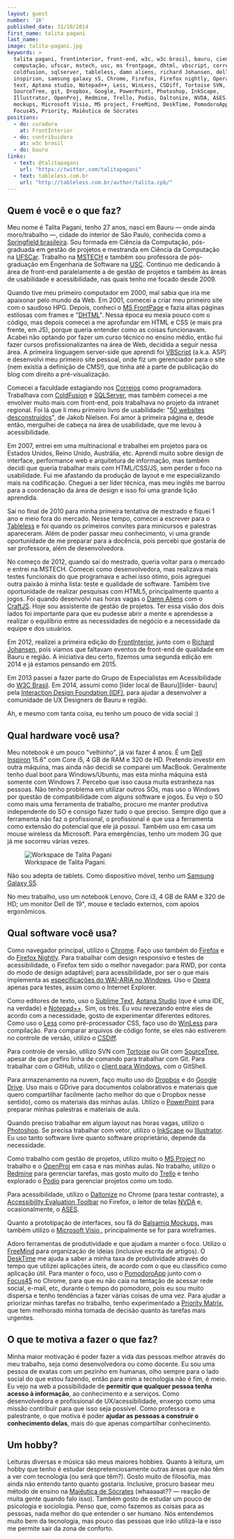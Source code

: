 ```yaml
---
layout: guest
number: '16'
published_date: 31/10/2014
first_name: talita pagani
last_name:
image: talita-pagani.jpg
keywords: >
  talita pagani, frontinterior, front-end, w3c, w3c brasil, bauru, ciencia da
  computação, ufscar, mstech, usc, ms frontpage, dhtml, vbscript, correios,
  coldfusion, sqlserver, tableless, damn aliens, richard Johansen, dell
  inspirion, samsung galaxy s5, Chrome, Firefox, Firefox nightly, Opera, Sublime
  text, Aptana studio, Notepad++, Less, WinLess, CSDiff, Tortoise SVN,
  SourceTree, git, Dropbox, Google, PowerPoint, Photoshop, InkScape,
  Illustrator, OpenProj, Redmine, Trello, Podio, Daltonize, NVDA, ASES, Balsamiq
  mockups, Microsoft Visio, MS project, FreeMind, DeskTime, PomodoroApp,
  Focus45, Priority, Maiêutica de Sócrates
positions:
  - do: curadora
    at: FrontInterior
  - do: contribuidora
    at: w3c brasil
  - do: bauru
links:
  - text: @talitapagani
    url: "https://twitter.com/talitapagani"
  - text: tableless.com.br
    url: "http://tableless.com.br/author/talita.cpb/"
---
```



## Quem é você e o que faz?

Meu nome é Talita Pagani, tenho 27 anos, nasci em Bauru — onde ainda
moro/trabalho —, cidade do interior de São Paulo, conhecida como a
[Springfield brasileira][bauru-springfield]. Sou formada em Ciência da
Computação, pós- graduada em gestão de projetos e mestranda em Ciência da
Computação na [UFSCar][ufscar]. Trabalho na [MSTECH][mstech] e também sou
professora de pós- graduação em Engenharia de Software na [USC][usc]. Continuo
me dedicando à área de front-end paralelamente a de gestão de projetos e também
às áreas de usabilidade e acessibilidade, nas quais tenho me focado desde 2009.

Quando tive meu primeiro computador em 2000, mal sabia que iria me apaixonar
pelo mundo da Web. Em 2001, comecei a criar meu primeiro site com o saudoso HPG.
Depois, conheci o [MS FrontPage][frontpage] e fazia altas páginas estilosas com
frames e "[DHTML][dhtml]". Nessa época eu mexia pouco com o código, mas depois
comecei a me aprofundar em HTML e CSS (e mais pra frente, em JS), porque queria
entender como as coisas funcionavam. Acabei não optando por fazer um curso
técnico no ensino médio, então fui fazer cursos profissionalizantes na área de
Web, decidida a seguir nessa área. A primeira linguagem server-side que aprendi
foi [VBScript][vbscript] (a.k.a. ASP) e desenvolvi meu primeiro site pessoal,
onde fiz um gerenciador para o site (nem existia a definição de CMS!), que tinha
até a parte de publicação do blog com direito a pré-visualização.

Comecei a faculdade estagiando nos [Correios][correios] como programadora.
Trabalhava com [ColdFusion][coldfusion] e [SQLServer][sqlserver], mas também
comecei a me envolver muito mais com front-end, pois trabalhava no projeto da
intranet regional. Foi lá que li meu primeiro livro de usabilidade:
"[50 websites desconstruídos][50-websites]", de Jakob Nielsen. Foi amor à
primeira página e, desde então, mergulhei de cabeça na área de usabilidade, que
me levou à acessibilidade.

Em 2007, entrei em uma multinacional e trabalhei em projetos para os Estados
Unidos, Reino Unido, Austrália, etc. Aprendi muito sobre design de interface,
performance web e arquitetura de informação, mas também decidi que queria
trabalhar mais com HTML/CSS/JS, sem perder o foco na usabilidade. Fui me
afastando da produção de layout e me especializando mais na codificação. Cheguei
a ser líder técnica, mas meu inglês me barrou para a coordenação da área de
design e isso foi uma grande lição aprendida.

Saí no final de 2010 para minha primeira tentativa de mestrado e fiquei 1 ano e
meio fora do mercado. Nesse tempo, comecei a escrever para o
[Tableless][tableless] e foi quando os primeiros convites para minicursos e
palestras apareceram. Além de poder passar meu conhecimento, vi uma grande
oportunidade de me preparar para a docência, pois percebi que gostaria de ser
professora, além de desenvolvedora.

No começo de 2012, quando saí do mestrado, queria voltar para o mercado e entrei
na MSTECH. Comecei como desenvolvedora, mas realizava mais testes funcionais do
que programava e achei isso ótimo, pois agreguei outra paixão à minha lista:
teste e qualidade de software. Também tive oportunidade de realizar pesquisas
com HTML5, principalmente quanto a jogos. Foi quando desenvolvi nas horas vagas
o [Damn Aliens][damn-aliens] com o [CraftJS][craftjs]. Hoje sou assistente de
gestão de projetos. Ter essa visão dos dois lados foi importante para que eu
pudesse abrir a mente e aprendesse a realizar o equilíbrio entre as necessidades
de negócio e a necessidade da equipe e dos usuários.

Em 2012, realizei a primeira edição do [FrontInterior][frontinterior], junto com
o [Richard Johansen][richard-johansen], pois víamos que faltavam eventos de
front-end de qualidade em Bauru e região. A iniciativa deu certo, fizemos uma
segunda edição em 2014 e já estamos pensando em 2015.

Em 2013 passei a fazer parte do Grupo de Especialistas em Acessibilidade do
[W3C Brasil][w3c-brasil]. Em 2014, assumi como [líder local de Bauru][lider-
bauru] pela [Interaction Design Foundation (IDF)][interaction], para ajudar a
desenvolver a comunidade de UX Designers de Bauru e região.

Ah, e mesmo com tanta coisa, eu tenho um pouco de vida social :)


[bauru-springfield]: http://issuu.com/marinarcml/docs/bauruxspringfieldcerto
[ufscar]: http://www.ufscar.br/
[mstech]: http://www.mstech.com.br/
[usc]: http://www.usc.br/
[frontpage]: http://pt.wikipedia.org/wiki/Microsoft_FrontPage
[dhtml]: http://en.wikipedia.org/wiki/Dynamic_HTML
[vbscript]: http://pt.wikipedia.org/wiki/VBScript
[correios]: http://correios.com.br/
[coldfusion]: http://pt.wikipedia.org/wiki/ColdFusion
[sqlserver]: http://pt.wikipedia.org/wiki/Microsoft_SQL_Server
[50-websites]: http://www.usabilidoido.com.br/homepage_usabilidade_50_websites_desconstruidos.html
[tableless]: http://www.tableless.com.br/
[damn-aliens]: http://talitapagani.github.io/DamnAliens/
[craftjs]: http://craftyjs.com/
[frontinterior]: http://www.frontinterior.com.br/
[richard-johansen]: http://twitter.com/ridjohansen
[w3c-brasil]: http://www.w3c.br/
[lider-bauru]: http://www.interaction-design.org/brazil/bauru.html
[interaction]: http://www.interaction-design.org/


## Qual hardware você usa?

Meu notebook é um pouco "velhinho", já vai fazer 4 anos. É um
[Dell Inspiron][dell-inspiron] 15.6" com Core i5, 4 GB de RAM e 320 de HD.
Pretendo investir em outra máquina, mas ainda não decidi se comparei um MacBook.
Geralmente tenho dual boot para Windows/Ubuntu, mas esta minha máquina está
somente com Windows 7. Percebo que isso causa muita estranheza nas pessoas. Não
tenho problema em utilizar outros SOs, mas uso o Windows por questão de
compatibilidade com alguns software e jogos. Eu vejo o SO como mais uma
ferramenta de trabalho, procuro me manter produtiva independente do SO e consigo
fazer tudo o que preciso. Sempre digo que a ferramenta não faz o profissional, o
profissional é que usa a ferramenta como extensão do potencial que ele já
possui. Também uso em casa um mouse wireless da Microsoft. Para emergências,
tenho um modem 3G que já me socorreu várias vezes.

<figure class="image-fit">
  <img
    src="/images/content/talita-pagani-workspace.jpg"
    alt="Workspace de Talita Pagani" />
  <figcaption class="caption-top">
    Workspace de Talita Pagani.
  </figcaption>
</figure>

Não sou adepta de tablets. Como dispositivo móvel, tenho um
[Samsung Galaxy S5][galaxy-s5].

No meu trabalho, uso um notebook Lenovo, Core i3, 4 GB de RAM e 320 de HD; um
monitor Dell de 19", mouse e teclado externos, com apoios ergonômicos.


[dell-inspiron]: http://www.dell.com/us/dfh/p/inspiron-laptops
[galaxy-s5]: http://www.samsung.com/gr/microsite/galaxys5/


## Qual software você usa?

Como navegador principal, utilizo o [Chrome][chrome]. Faço uso também do
[Firefox][firefox] e do [Firefox Nightly][firefox-nightly]. Para trabalhar com
design responsivo e testes de acessibilidade, o Firefox tem sido o melhor
navegador: para RWD, por conta do modo de design adaptável; para acessibilidade,
por ser o que mais implementa as
[especificações do WAI-ARIA no Windows][aria-windows]. Uso o [Opera][opera]
apenas para testes, assim como o Internet Explorer.

Como editores de texto, uso o [Sublime Text][sublime],
[Aptana Studio][aptana-studio] (que é uma IDE, na verdade) e
[Notepad++][notepad]. Sim, os três. Eu vou revezando entre eles de acordo com a
necessidade, gosto de experimentar diferentes editores. Como uso o [Less][less]
como pré-processador CSS, faço uso do [WinLess][winless] para compilação. Para
comparar arquivos de código fonte, se eles não estiverem no controle de versão,
utilizo o [CSDiff][csdiff].

Para controle de versão, utilizo SVN com [Tortoise][tortoise] ou Git com
[SourceTree][sourcetree], apesar de que prefiro linha de comando para trabalhar
com Git. Para trabalhar com o GitHub, utilizo o
[client para Windows][github-app], com o GitShell.

Para armazenamento na nuvem, faço muito uso do [Dropbox][dropbox] e do
[Google Drive][google-drive]. Uso mais o GDrive para documentos colaborativos e
materiais que quero compartilhar facilmente (acho melhor do que o Dropbox nesse
sentido), como os materiais das minhas aulas. Utilizo o [PowerPoint][powerpoint]
para preparar minhas palestras e materiais de aula.

Quando preciso trabalhar em algum layout nas horas vagas, utilizo o
[Photoshop][photoshop]. Se precisa trabalhar com vetor, utilizo o
[InkScape][inkscape] ou [Illustrator][illustrator]. Eu uso tanto software livre
quanto software proprietário, depende da necessidade.

Como trabalho com gestão de projetos, utilizo muito o [MS Project][project] no
trabalho e o [OpenProj][openproj] em casa e nas minhas aulas. No trabalho,
utilizo o [Redmine][redmine] para gerenciar tarefas, mas gosto muito do
[Trello][trello] e tenho explorado o [Podio][podio] para gerenciar projetos como
um todo.

Para acessibilidade, utilizo o [Daltonize][daltonize] no Chrome (para testar
contraste), a [Accessibility Evaluation Toolbar][accessibility-toolbar] no
Firefox, o leitor de telas [NVDA][nvda] e, ocasionalmente, o [ASES][ases].

Quanto a prototipação de interfaces, sou fã do
[Balsamiq Mockups][balsamiq-mockups], mas também utilizo o [Microsoft Visio
][microsoft-visio], principalmente se for para wireframes.

Adoro ferramentas de produtividade e que ajudam a manter o foco. Utilizo o
[FreeMind][freemind] para organização de ideias (inclusive escrita de artigos).
O [DeskTime][desktime] me ajuda a saber a minha taxa de produtividade através do
tempo que utilizei aplicações úteis, de acordo com o que eu classifico como
aplicação útil. Para manter o foco, uso o [PomodoroApp][pomodoroapp] junto com o
[Focus45][focus45] no Chrome, para que eu não caia na tentação de acessar rede
social, e-mail, etc, durante o tempo do pomodoro, pois eu sou muito dispersa e
tenho tendências a fazer várias coisas de uma vez. Para ajudar a priorizar
minhas tarefas no trabalho, tenho experimentado a [Priority Matrix][appfluence],
que tem melhorado minha tomada de decisão quanto às tarefas mais urgentes.


[chrome]: https://www.google.com/intl/en/chrome/browser/
[firefox]: https://www.mozilla.org/pt-BR/firefox/new/
[firefox-nightly]: https://nightly.mozilla.org/
[aria-windows]: http://html5accessibility.com/
[opera]: http://www.opera.com/pt-br
[sublime]: http://www.sublimetext.com/
[aptana-studio]: http://www.aptana.com/
[notepad]: http://notepad-plus-plus.org/
[less]: http://lesscss.org/
[winless]: http://winless.org/
[csdiff]: http://www.componentsoftware.com/Products/csdiff/
[tortoise]: http://tortoisesvn.net/
[sourcetree]: http://www.sourcetreeapp.com/
[github-app]: https://windows.github.com/
[dropbox]: https://www.dropbox.com/home
[google-drive]: http://drive.google.com/
[powerpoint]: http://products.office.com/en-us/powerpoint
[photoshop]: https://www.adobe.com/br/products/photoshop.html
[inkscape]: http://www.inkscape.org/pt/
[illustrator]: http://www.adobe.com/br/products/illustrator.html
[project]: http://office.microsoft.com/en-us/project/
[openproj]: http://sourceforge.net/projects/openproj/
[redmine]: http://www.redmine.org/
[trello]: https://trello.com/
[podio]: https://podio.com/
[daltonize]: http://www.daltonize.org/2010/05/chrome-daltonize-color-accessibility-in_13.html
[accessibility-toolbar]: https://addons.mozilla.org/en-us/firefox/addon/accessibility-evaluation-toolb/
[nvda]: http://www.nvaccess.org/
[ases]: http://www.governoeletronico.gov.br/acoes-e-projetos/e-MAG/ases-avaliador-e-simulador-de-acessibilidade-sitios
[balsamiq-mockups]: http://balsamiq.com/products/mockups/
[microsoft-visio]: http://office.microsoft.com/pt-br/visio/
[freemind]: http://freemind.sourceforge.net/wiki/index.php/Main_Page
[desktime]: http://desktime.com/
[pomodoroapp]: http://www.teamviz.com/pomodoro-app/
[focus45]: https://chrome.google.com/webstore/detail/focus-45/efjdfkfpnffgkdgehkenoikpbadfgple
[appfluence]: http://www.appfluence.com/


## O que te motiva a fazer o que faz?

Minha maior motivação é poder fazer a vida das pessoas melhor através do meu
trabalho, seja como desenvolvedora ou como docente. Eu sou uma pessoa de exatas
com um pezinho em humanas, olho sempre para o lado social do que estou fazendo,
então para mim a tecnologia não é fim, é meio. Eu vejo na web a possibilidade de
__permitir que qualquer pessoa tenha acesso à informação__, ao conhecimento e a
serviços. Como desenvolvedora e profissional de UX/acessibilidade, enxergo como
uma missão contribuir para que isso seja possível. Como professora e
palestrante, o que motiva é poder __ajudar as pessoas a construir o conhecimento
delas__, mais do que apenas compartilhar conhecimento.


## Um hobby?

Leituras diversas e música são meus maiores hobbies. Quanto à leitura, um hobby
que tenho é estudar despretenciosamente outras áreas que não têm a ver com
tecnologia (ou será que têm?). Gosto muito de filosofia, mas ainda não entendo
tanto quanto gostaria. Inclusive, procuro basear meu método de ensino na
[Maiêutica de Sócrates][maieutica] (whaaaaat?? — reação de muita gente quando
falo isso). Também gosto de estudar um pouco de psicologia e sociologia. Penso
que, como fazemos as coisas para as pessoas, nada melhor do que entender o ser
humano. Nós entendemos muito bem da tecnologia, mas pouco das pessoas que irão
utilizá-la e isso me permite sair da zona de conforto.


[maieutica]: http://pt.wikipedia.org/wiki/Mai%C3%AAutica
